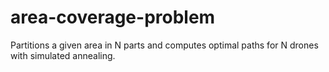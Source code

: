 # area-coverage-problem
Partitions a given area in N parts and computes optimal paths for N drones with simulated annealing.
